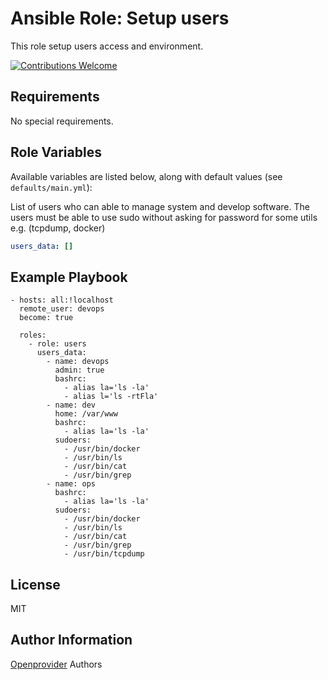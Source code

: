 Ansible Role: Setup users
=========================

This role setup users access and environment.

[![Contributions Welcome](https://img.shields.io/badge/contributions-welcome-brightgreen.svg?style=flat)](https://github.com/openprovider/cloud-setup/issues)

Requirements
------------

No special requirements.

Role Variables
--------------

Available variables are listed below, along with default values (see `defaults/main.yml`):


List of users who can able to manage system and develop software.
The users must be able to use sudo without asking for password for some utils e.g. (tcpdump, docker)
```yaml
users_data: []
```

Example Playbook
----------------

    - hosts: all:!localhost
      remote_user: devops
      become: true

      roles:
        - role: users
          users_data:
            - name: devops
              admin: true
              bashrc:
                - alias la='ls -la'
                - alias l='ls -rtFla'
            - name: dev
              home: /var/www
              bashrc:
                - alias la='ls -la'
              sudoers:
                - /usr/bin/docker
                - /usr/bin/ls
                - /usr/bin/cat
                - /usr/bin/grep
            - name: ops
              bashrc:
                - alias la='ls -la'
              sudoers:
                - /usr/bin/docker
                - /usr/bin/ls
                - /usr/bin/cat
                - /usr/bin/grep
                - /usr/bin/tcpdump

License
-------

MIT

Author Information
------------------

[Openprovider](https://github.com/openprovider) Authors
